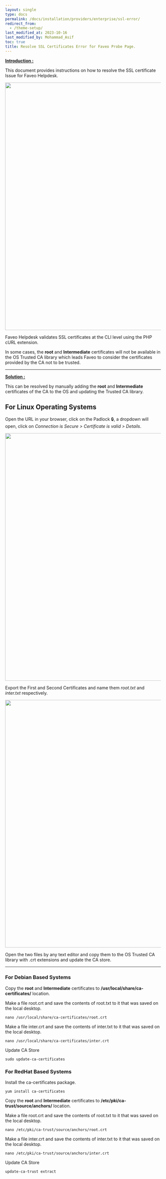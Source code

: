 ```yaml
---
layout: single
type: docs
permalink: /docs/installation/providers/enterprise/ssl-error/
redirect_from:
  - /theme-setup/
last_modified_at: 2023-10-16
last_modified_by: Mohammad_Asif
toc: true
title: Resolve SSL Certificates Error for Faveo Probe Page.
---
```


[<strong>Introduction :</strong>](#introduction:)

This document provides instructions on how to resolve the SSL certificate Issue for Faveo Helpdesk.

<img src="https://raw.githubusercontent.com/ladybirdweb/faveo-server-images/master/_docs/installation/providers/enterprise/ssl-error/faveo-probe.png" alt="" style=" width:800px">


Faveo Helpdesk validates SSL certificates at the CLI level using the PHP cURL extension. 

In some cases, the **root** and **Intermediate** certificates will not be available in the OS  Trusted CA library which leads Faveo to consider the certificates provided by the CA not to be trusted. 

---

[<strong>Solution :</strong>](#solution:)

This can be resolved by manually adding the **root** and **Intermediate** certificates of the CA to the OS and updating the Trusted CA library.

## For Linux Operating Systems
Open the URL in your browser, click on the Padlock 🔒, a dropdown will open, click on *Connection is Secure > Certificate is valid > Details*.

<img src="https://raw.githubusercontent.com/ladybirdweb/faveo-server-images/master/_docs/installation/providers/enterprise/ssl-error/ssl-error1.gif" alt="" style=" width:800px">

Export the First and Second Certificates and name them *root.txt* and *inter.txt* respectively.

<img src="https://raw.githubusercontent.com/ladybirdweb/faveo-server-images/master/_docs/installation/providers/enterprise/ssl-error/ssll-error2.gif" alt="" style=" width:800px">

Open the two files by any text editor and copy them to the OS Trusted CA library with .crt extensions and update the CA store. 

---

### For Debian Based Systems
Copy the **root** and **Intermediate** certificates to **/usr/local/share/ca-certificates/** location.

Make a file root.crt and save the contents of root.txt to it that was saved on the local desktop.

```
nano /usr/local/share/ca-certificates/root.crt
```

Make a file inter.crt and save the contents of inter.txt to it that was saved on the local desktop.

```
nano /usr/local/share/ca-certificates/inter.crt
```

Update CA Store
```
sudo update-ca-certificates
```

### For RedHat Based Systems
Install the ca-certificates package.

```
yum install ca-certificates
```

Copy the **root** and **Intermediate** certificates to **/etc/pki/ca-trust/source/anchors/** location.

Make a file root.crt and save the contents of root.txt to it that was saved on the local desktop.

```
nano /etc/pki/ca-trust/source/anchors/root.crt
```

Make a file inter.crt and save the contents of inter.txt to it that was saved on the local desktop.

```
nano /etc/pki/ca-trust/source/anchors/inter.crt
```

Update CA Store
```
update-ca-trust extract
```
